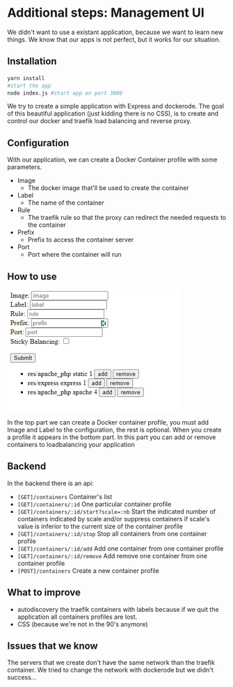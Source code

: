 # Additional steps: Management UI

We didn't want to use a existant application, because we want to learn new things. We know that our apps is not perfect,
but it works for our situation.

## Installation
```bash
yarn install
#start the app
node index.js #start app on port 3000
```

We try to create a simple application with Express and dockerode.
The goal of this beautiful application (just kidding there is no CSS), is to create and control our docker
and traefik load balancing and reverse proxy.


## Configuration
With our application, we can create a Docker Container profile with some parameters.
- Image 
  - The docker image that'll be used to create the container
- Label
  - The name of the container
- Rule
  - The traefik rule so that the proxy can redirect the needed requests to the container
- Prefix
  - Prefix to access the container server
- Port
  - Port where the container will run

## How to use

![UI](./docs/capture.png)

In the top part we can create a Docker container profile, you must add Image and Label to the configuration, the rest is
optional. 
When you create a profile it appears in the bottom part. In this part you can add or remove containers to
loadbalancing your application

## Backend
In the backend there is an api:
- ``[GET]/containers`` Container's list
- ``[GET]/containers/:id`` One particular container profile
- ``[GET]/containers/:id/start?scale=:nb`` Start the indicated number of containers indicated by scale and/or suppress containers if scale's value is inferior to the current size of the container profile
- ``[GET]/containers/:id/stop``  Stop all containers from one container profile
- ``[GET]/containers/:id/add``  Add one container from one container profile
- ``[GET]/containers/:id/remove``  Add remove one container from one container profile
- ``[POST]/containers`` Create a new container profile
## What to improve
- autodiscovery the traefik containers with labels because if we quit the application all containers profiles are lost.
- CSS (because we're not in the 90's anymore)

## Issues that we know
The servers that we create don't have the same network than the traefik container. We tried to change the network with dockerode but we didn't success...
